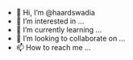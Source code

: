 - 👋 Hi, I’m @haardswadia
- 👀 I’m interested in ...
- 🌱 I’m currently learning ...
- 💞️ I’m looking to collaborate on ...
- 📫 How to reach me ...

<!---
haardswadia/haardswadia is a ✨ special ✨ repository because its `README.md` (this file) appears on your GitHub profile.
You can click the Preview link to take a look at your changes.
--->
